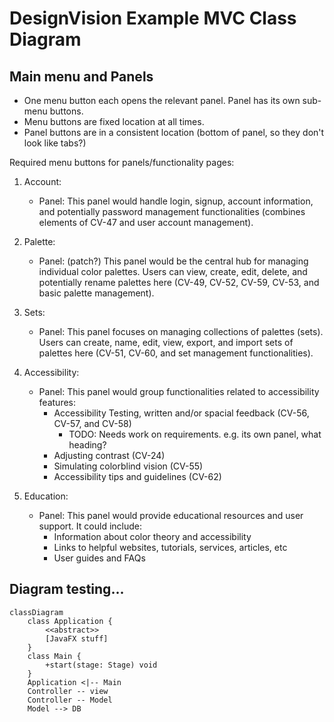 # DesignVision Example MVC Class Diagram

## Main menu and Panels

- One menu button each opens the relevant panel. Panel has its own sub-menu buttons.
- Menu buttons are fixed location at all times.
- Panel buttons are in a consistent location (bottom of panel, so they don't look like tabs?)

Required menu buttons for panels/functionality pages:

1. Account:
    - Panel: This panel would handle login, signup, account information, and potentially password management functionalities (combines elements of CV-47 and user account management).
2. Palette:
    - Panel: (patch?) This panel would be the central hub for managing individual color palettes. Users can view, create, edit, delete, and potentially rename palettes here (CV-49, CV-52, CV-59, CV-53, and basic palette management).

3. Sets:
    - Panel: This panel focuses on managing collections of palettes (sets). Users can create, name, edit, view, export, and import sets of palettes here (CV-51, CV-60, and set management functionalities).

4. Accessibility:
    - Panel: This panel would group functionalities related to accessibility features:
        - Accessibility Testing, written and/or spacial feedback (CV-56, CV-57, and CV-58)
            - TODO: Needs work on requirements.  e.g. its own panel, what heading?
        - Adjusting contrast (CV-24)
        - Simulating colorblind vision (CV-55)
        - Accessibility tips and guidelines (CV-62)

5. Education:
    - Panel: This panel would provide educational resources and user support. It could include:
        - Information about color theory and accessibility
        - Links to helpful websites, tutorials, services, articles, etc
        - User guides and FAQs

## Diagram testing...

```mermaid
classDiagram
    class Application {
        <<abstract>>
        [JavaFX stuff]
    }
    class Main { 
        +start(stage: Stage) void 
    }
    Application <|-- Main
    Controller -- view
    Controller -- Model
    Model --> DB
```